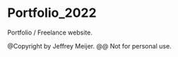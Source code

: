 # Portfolio_2022
Portfolio / Freelance website.


@Copyright by Jeffrey Meijer. 
@@ Not for personal use. 
